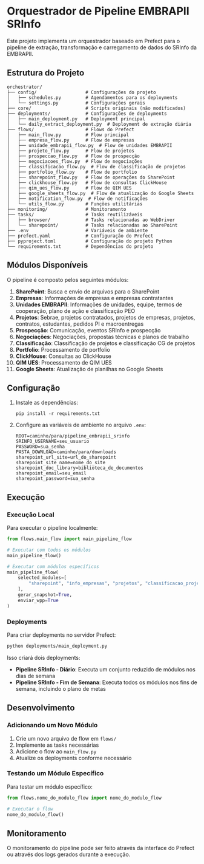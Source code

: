 # Orquestrador de Pipeline EMBRAPII SRInfo

Este projeto implementa um orquestrador baseado em Prefect para o pipeline de extração, transformação e carregamento de dados do SRInfo da EMBRAPII.

## Estrutura do Projeto

```
orchestrator/
├── config/                  # Configurações do projeto
│   ├── schedules.py         # Agendamentos para os deployments
│   └── settings.py          # Configurações gerais
├── core/                    # Scripts originais (não modificados)
├── deployments/             # Configurações de deployments
│   ├── main_deployment.py   # Deployment principal
│   └── daily_extract_deployment.py  # Deployment de extração diária
├── flows/                   # Flows do Prefect
│   ├── main_flow.py         # Flow principal
│   ├── empresa_flow.py      # Flow de empresas
│   ├── unidade_embrapii_flow.py  # Flow de unidades EMBRAPII
│   ├── projeto_flow.py      # Flow de projetos
│   ├── prospeccao_flow.py   # Flow de prospecção
│   ├── negociacoes_flow.py  # Flow de negociações
│   ├── classificacao_flow.py  # Flow de classificação de projetos
│   ├── portfolio_flow.py    # Flow de portfolio
│   ├── sharepoint_flow.py   # Flow de operações do SharePoint
│   ├── clickhouse_flow.py   # Flow de consultas ClickHouse
│   ├── qim_ues_flow.py      # Flow de QIM UES
│   ├── google_sheets_flow.py  # Flow de atualização do Google Sheets
│   ├── notification_flow.py  # Flow de notificações
│   └── utils_flow.py        # Funções utilitárias
├── monitoring/              # Monitoramento
├── tasks/                   # Tasks reutilizáveis
│   ├── browser/             # Tasks relacionadas ao WebDriver
│   └── sharepoint/          # Tasks relacionadas ao SharePoint
├── .env                     # Variáveis de ambiente
├── prefect.yaml             # Configuração do Prefect
├── pyproject.toml           # Configuração do projeto Python
└── requirements.txt         # Dependências do projeto
```

## Módulos Disponíveis

O pipeline é composto pelos seguintes módulos:

1. **SharePoint**: Busca e envio de arquivos para o SharePoint
2. **Empresas**: Informações de empresas e empresas contratantes
3. **Unidades EMBRAPII**: Informações de unidades, equipe, termos de cooperação, plano de ação e classificação PEO
4. **Projetos**: Sebrae, projetos contratados, projetos de empresas, projetos, contratos, estudantes, pedidos PI e macroentregas
5. **Prospecção**: Comunicação, eventos SRInfo e prospecção
6. **Negociações**: Negociações, propostas técnicas e planos de trabalho
7. **Classificação**: Classificação de projetos e classificação CG de projetos
8. **Portfolio**: Processamento de portfolio
9. **ClickHouse**: Consultas ao ClickHouse
10. **QIM UES**: Processamento de QIM UES
11. **Google Sheets**: Atualização de planilhas no Google Sheets

## Configuração

1. Instale as dependências:

   ```
   pip install -r requirements.txt
   ```

2. Configure as variáveis de ambiente no arquivo `.env`:
   ```
   ROOT=caminho/para/pipeline_embrapii_srinfo
   SRINFO_USERNAME=seu_usuario
   PASSWORD=sua_senha
   PASTA_DOWNLOAD=caminho/para/downloads
   sharepoint_url_site=url_do_sharepoint
   sharepoint_site_name=nome_do_site
   sharepoint_doc_library=biblioteca_de_documentos
   sharepoint_email=seu_email
   sharepoint_password=sua_senha
   ```

## Execução

### Execução Local

Para executar o pipeline localmente:

```python
from flows.main_flow import main_pipeline_flow

# Executar com todos os módulos
main_pipeline_flow()

# Executar com módulos específicos
main_pipeline_flow(
    selected_modules=[
        "sharepoint", "info_empresas", "projetos", "classificacao_projetos"
    ],
    gerar_snapshot=True,
    enviar_wpp=True
)
```

### Deployments

Para criar deployments no servidor Prefect:

```bash
python deployments/main_deployment.py
```

Isso criará dois deployments:

- **Pipeline SRInfo - Diário**: Executa um conjunto reduzido de módulos nos dias de semana
- **Pipeline SRInfo - Fim de Semana**: Executa todos os módulos nos fins de semana, incluindo o plano de metas

## Desenvolvimento

### Adicionando um Novo Módulo

1. Crie um novo arquivo de flow em `flows/`
2. Implemente as tasks necessárias
3. Adicione o flow ao `main_flow.py`
4. Atualize os deployments conforme necessário

### Testando um Módulo Específico

Para testar um módulo específico:

```python
from flows.nome_do_modulo_flow import nome_do_modulo_flow

# Executar o flow
nome_do_modulo_flow()
```

## Monitoramento

O monitoramento do pipeline pode ser feito através da interface do Prefect ou através dos logs gerados durante a execução.
